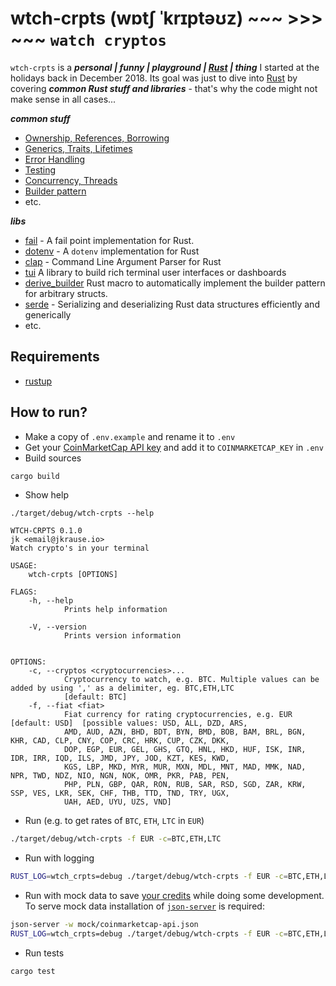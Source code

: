 # wtch-crpts (wɒtʃ ˈkrɪptəʊz) ~~~ >>> ~~~ `watch cryptos`

`wtch-crpts` is a _**personal | funny | playground | [Rust](https://www.rust-lang.org/) | thing**_ I started at the holidays back in December 2018. Its goal was just to dive into [Rust](https://www.rust-lang.org/) by covering _**common Rust stuff and libraries**_ - that's why the code might not make sense in all cases...

_**common stuff**_

- [Ownership, References, Borrowing](https://doc.rust-lang.org/book/ch04-02-references-and-borrowing.html)
- [Generics, Traits, Lifetimes](https://doc.rust-lang.org/book/ch10-00-generics.html)
- [Error Handling](https://doc.rust-lang.org/book/ch09-00-error-handling.html)
- [Testing](https://doc.rust-lang.org/book/ch11-00-testing.html)
- [Concurrency, Threads](https://doc.rust-lang.org/book/ch16-01-threads.html)
- [Builder pattern](https://github.com/rust-unofficial/patterns/blob/master/patterns/builder.md)
- etc.

_**libs**_

- [fail](https://crates.io/crates/fail) - A fail point implementation for Rust.
- [dotenv](https://crates.io/crates/dotenv) - A `dotenv` implementation for Rust
- [clap](https://crates.io/crates/clap) - Command Line Argument Parser for Rust
- [tui](https://crates.io/crates/tui) A library to build rich terminal user interfaces or dashboards 
- [derive_builder](https://crates.io/crates/derive_builder) Rust macro to automatically implement the builder pattern for arbitrary structs.
- [serde](https://crates.io/crates/serde) - Serializing and deserializing Rust data structures efficiently and generically
- etc.

## Requirements

- [rustup](https://www.rust-lang.org/tools/install)

## How to run?

- Make a copy of `.env.example` and rename it to `.env`
- Get your [CoinMarketCap API key](https://coinmarketcap.com/api/) and add it to `COINMARKETCAP_KEY` in `.env`
- Build sources
```sh
cargo build
```

* Show help
```
./target/debug/wtch-crpts --help

WTCH-CRPTS 0.1.0
jk <email@jkrause.io>
Watch crypto's in your terminal

USAGE:
    wtch-crpts [OPTIONS]

FLAGS:
    -h, --help       
            Prints help information

    -V, --version    
            Prints version information


OPTIONS:
    -c, --cryptos <cryptocurrencies>...    
            Cryptocurrency to watch, e.g. BTC. Multiple values can be added by using ',' as a delimiter, eg. BTC,ETH,LTC
            [default: BTC]
    -f, --fiat <fiat>                      
            Fiat currency for rating cryptocurrencies, e.g. EUR [default: USD]  [possible values: USD, ALL, DZD, ARS,
            AMD, AUD, AZN, BHD, BDT, BYN, BMD, BOB, BAM, BRL, BGN, KHR, CAD, CLP, CNY, COP, CRC, HRK, CUP, CZK, DKK,
            DOP, EGP, EUR, GEL, GHS, GTQ, HNL, HKD, HUF, ISK, INR, IDR, IRR, IQD, ILS, JMD, JPY, JOD, KZT, KES, KWD,
            KGS, LBP, MKD, MYR, MUR, MXN, MDL, MNT, MAD, MMK, NAD, NPR, TWD, NDZ, NIO, NGN, NOK, OMR, PKR, PAB, PEN,
            PHP, PLN, GBP, QAR, RON, RUB, SAR, RSD, SGD, ZAR, KRW, SSP, VES, LKR, SEK, CHF, THB, TTD, TND, TRY, UGX,
            UAH, AED, UYU, UZS, VND]

```
* Run (e.g. to get rates of `BTC`, `ETH`, `LTC` in `EUR`)
```sh
./target/debug/wtch-crpts -f EUR -c=BTC,ETH,LTC
```
- Run with logging
```sh
RUST_LOG=wtch_crpts=debug ./target/debug/wtch-crpts -f EUR -c=BTC,ETH,LTC
```

- Run with mock data to save [your credits](https://pro.coinmarketcap.com/account) while doing some development. To serve mock data installation of [`json-server`](https://github.com/typicode/json-server) is required:
```sh
json-server -w mock/coinmarketcap-api.json
RUST_LOG=wtch_crpts=debug ./target/debug/wtch-crpts -f EUR -c=BTC,ETH,LTC
```

- Run tests
```
cargo test
```